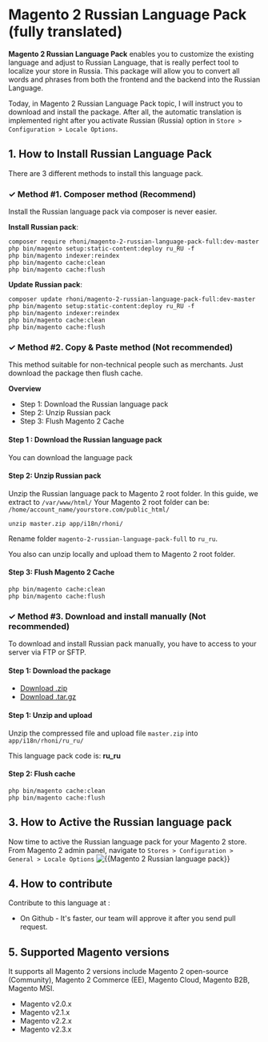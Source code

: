 # Magento 2 Russian Language Pack (fully translated)

**Magento 2 Russian Language Pack** enables you to customize the existing language and adjust to Russian Language, that is really perfect tool to localize your store in Russia. This package will allow you to convert all words and phrases from both the frontend and the backend into the Russian Language.

Today, in Magento 2 Russian Language Pack topic, I will instruct you to download and install the package. After all, the automatic translation is implemented right after you activate Russian (Russia) option in `Store > Configuration > Locale Options`.

## 1. How to Install Russian Language Pack

There are 3 different methods to install this language pack.

### ✓ Method #1. Composer method (Recommend)

Install the Russian language pack via composer is never easier.

**Install Russian pack**:

```
composer require rhoni/magento-2-russian-language-pack-full:dev-master
php bin/magento setup:static-content:deploy ru_RU -f
php bin/magento indexer:reindex
php bin/magento cache:clean
php bin/magento cache:flush

```


**Update  Russian pack**:

```
composer update rhoni/magento-2-russian-language-pack-full:dev-master
php bin/magento setup:static-content:deploy ru_RU -f
php bin/magento indexer:reindex
php bin/magento cache:clean
php bin/magento cache:flush

```

### ✓ Method #2. Copy & Paste method (Not recommended)

This method suitable for non-technical people such as merchants. Just download the package then flush cache.

**Overview**

- Step 1: Download the Russian language pack
- Step 2: Unzip Russian pack
- Step 3: Flush Magento 2 Cache

#### Step 1 : Download the Russian language pack

You can download the language pack

#### Step 2: Unzip Russian pack

Unzip the Russian language pack to Magento 2 root folder. In this guide, we extract to `/var/www/html/`
Your Magento 2 root folder can be: `/home/account_name/yourstore.com/public_html/`

```
unzip master.zip app/i18n/rhoni/

```

Rename folder `magento-2-russian-language-pack-full` to `ru_ru`.


You also can unzip locally and upload them to Magento 2 root folder.

#### Step 3: Flush Magento 2 Cache

```
php bin/magento cache:clean
php bin/magento cache:flush

```

### ✓ Method #3. Download and install manually (Not recommended)

To download and install Russian pack manually, you have to access to your server via FTP or SFTP.

#### Step 1: Download the package

- [Download .zip](https://github.com/rhoni/magento-2-russian-language-pack-full/archive/master.zip)
- [Download .tar.gz](https://github.com/rhoni/magento-2-russian-language-pack-full/tarball/master)

#### Step 1: Unzip and upload

Unzip the compressed file and upload file `master.zip` into `app/i18n/rhoni/ru_ru/`

This language pack code is: **ru_ru**

#### Step 2: Flush cache

```
php bin/magento cache:clean
php bin/magento cache:flush

```

## 3. How to Active the Russian language pack 

Now time to active the Russian language pack for your Magento 2 store. From Magento 2 admin panel, navigate to `Stores > Configuration > General > Locale Options`
![{{Magento 2 Russian language pack}}](https://camo.githubusercontent.com/5e1749085c3a4ba69b1184e84c5705c7dff33ff1/68747470733a2f2f63646e2e6d616765706c617a612e636f6d2f6d656469612f67656e6572616c2f6150535541306c2e706e67)


## 4. How to contribute

Contribute to this language at :
- On Github - It's faster, our team will approve it after you send pull request.

## 5. Supported Magento versions

It supports all Magento 2 versions include Magento 2 open-source (Community), Magento 2 Commerce (EE), Magento Cloud, Magento B2B, Magento MSI.

- Magento v2.0.x
- Magento v2.1.x
- Magento v2.2.x
- Magento v2.3.x
